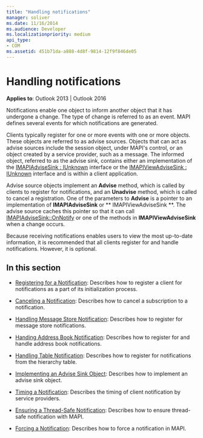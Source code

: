 ```yaml
---
title: "Handling notifications"
manager: soliver
ms.date: 11/16/2014
ms.audience: Developer
ms.localizationpriority: medium
api_type:
- COM
ms.assetid: 451b71da-a888-4d8f-9814-12f9f846de05
---
```


# Handling notifications

**Applies to**: Outlook 2013 | Outlook 2016 
  
Notifications enable one object to inform another object that it has undergone a change. The type of change is referred to as an event. MAPI defines several events for which notifications are generated. 
  
Clients typically register for one or more events with one or more objects. These objects are referred to as advise sources. Objects that can act as advise sources include the session object, under MAPI's control, or an object created by a service provider, such as a message. The informed object, referred to as the advise sink, contains either an implementation of the [IMAPIAdviseSink : IUnknown](imapiadvisesinkiunknown.md) interface or the [IMAPIViewAdviseSink : IUnknown](imapiviewadvisesinkiunknown.md) interface and is within a client application. 
  
Advise source objects implement an **Advise** method, which is called by clients to register for notifications, and an **Unadvise** method, which is called to cancel a registration. One of the parameters to **Advise** is a pointer to an implementation of **IMAPIAdviseSink** or ** IMAPIViewAdviseSink **. The advise source caches this pointer so that it can call [IMAPIAdviseSink::OnNotify](imapiadvisesink-onnotify.md) or one of the methods in **IMAPIViewAdviseSink** when a change occurs. 
  
Because receiving notifications enables users to view the most up-to-date information, it is recommended that all clients register for and handle notifications. However, it is optional.
  
## In this section

- [Registering for a Notification](registering-for-a-notification.md): Describes how to register a client for notifications as a part of its initialization process.
    
- [Canceling a Notification](canceling-a-notification.md): Describes how to cancel a subscription to a notification.
    
- [Handling Message Store Notification](handling-message-store-notification.md): Describes how to register for message store notifications.
    
- [Handing Address Book Notification](handing-address-book-notification.md): Describes how to register for and handle address book notifications.
    
- [Handling Table Notification](handling-table-notification.md): Describes how to register for notifications from the hierarchy table.
    
- [Implementing an Advise Sink Object](implementing-an-advise-sink-object.md): Describes how to implement an advise sink object.
    
- [Timing a Notification](timing-a-notification.md): Describes the timing of client notification by service providers.
    
- [Ensuring a Thread-Safe Notification](ensuring-a-thread-safe-notification.md): Describes how to ensure thread-safe notification with MAPI.
    
- [Forcing a Notification](forcing-a-notification.md): Describes how to force a notification in MAPI.
    

